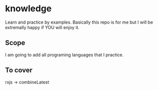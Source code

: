 # knowledge
Learn and practice by examples. Basically this repo is for me but I will be extremally happy if YOU will enjoy it.

## Scope
I am going to add all programing languages that I practice.

## To cover
rxjs -> combineLatest